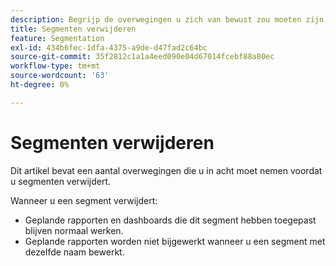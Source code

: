 ```yaml
---
description: Begrijp de overwegingen u zich van bewust zou moeten zijn alvorens u segmenten schrapt.
title: Segmenten verwijderen
feature: Segmentation
exl-id: 434b6fec-1dfa-4375-a9de-d47fad2c64bc
source-git-commit: 35f2812c1a1a4eed090e04d67014fcebf88a80ec
workflow-type: tm+mt
source-wordcount: '63'
ht-degree: 0%

---
```


# Segmenten verwijderen

Dit artikel bevat een aantal overwegingen die u in acht moet nemen voordat u segmenten verwijdert.

Wanneer u een segment verwijdert:

* Geplande rapporten en dashboards die dit segment hebben toegepast blijven normaal werken.
* Geplande rapporten worden niet bijgewerkt wanneer u een segment met dezelfde naam bewerkt.

<!--

For example: Assume you have 2 segments with the same name in different report suites:

  | Segment name | Report suite |
  |---|---|
  | Visits from California | mainprod |
  | Visits from California | maindev |

  You have a visualization that references the segment for the **[!UICONTROL mainprod]** report suite. Then you delete that segment because the segment is a duplicate. The bookmark will continue to run, referencing the definition of the deleted segment. If you change the segment definition for the remaining segment to include Catalina Island and Tijuana Mexico, the segment applied to the bookmark will not change. The segment will use the old definition. To fix this, update the bookmark to reference the new definition. If you are unsure whether a bookmark, dashboard or scheduled report is using a deleted segment, you could change the name of the remaining segment to indicate whether the bookmark is using the remaining segment.

-->